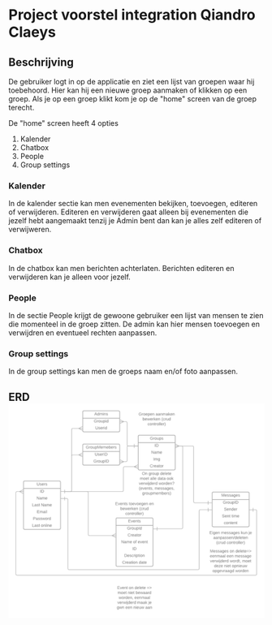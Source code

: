 # Project voorstel integration Qiandro Claeys

## Beschrijving

De gebruiker logt in op de applicatie en ziet een lijst van groepen waar hij toebehoord. 
Hier kan hij een nieuwe groep aanmaken of klikken op een groep.
Als je op een groep klikt kom je op de "home" screen van de groep terecht.

De "home" screen heeft 4 opties 

1. Kalender
2. Chatbox
3. People
4. Group settings

###  Kalender

In de kalender sectie kan men evenementen bekijken, toevoegen, editeren of verwijderen. Editeren en verwijderen gaat alleen bij evenementen die jezelf hebt aangemaakt tenzij je Admin bent dan kan je alles zelf editeren of verwijweren. 

### Chatbox
In de chatbox kan men berichten achterlaten. Berichten editeren en verwijderen kan je alleen voor jezelf.

### People
In de sectie People krijgt de gewoone gebruiker een lijst van mensen te zien die momenteel in de groep zitten. De admin kan hier mensen toevoegen en verwijdren en eventueel rechten aanpassen.

### Group settings
In de group settings kan men de groeps naam en/of foto aanpassen.

## ERD ![alt text](ERD_IMI.png)